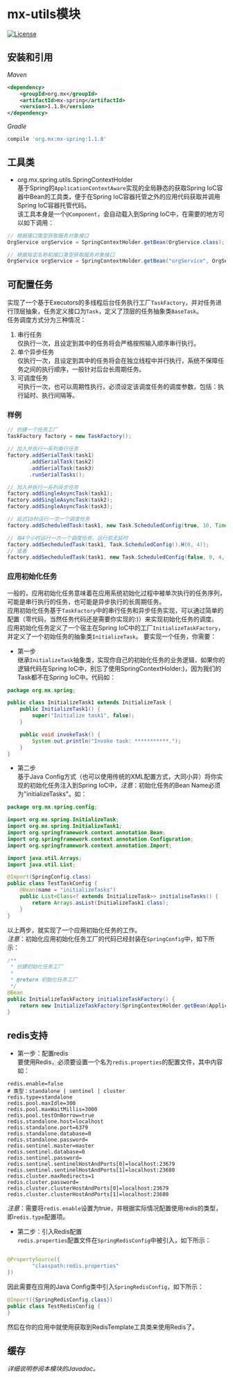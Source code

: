 # mx-utils模块
[![License](http://img.shields.io/:license-mit-blue.svg?style=flat)](http://doge.mit-license.org)

## 安装和引用
*Maven*
```xml
<dependency>
    <groupId>org.mx</groupId>
    <artifactId>mx-spring</artifactId>
    <version>1.1.8</version>
</dependency>
```
*Gradle*
```gradle
compile 'org.mx:mx-spring:1.1.8'
```
## 工具类
- org.mx.spring.utils.SpringContextHolder<br>
基于Spring的`ApplicationContextAware`实现的全局静态的获取Spring IoC容器中Bean的工具类，便于在Spring IoC容器托管之外的应用代码获取并调用Spring IoC容器托管代码。<br>
该工具本身是一个`@Component`，会自动载入到Spring IoC中，在需要的地方可以如下调用：
```java
// 根据接口类型获取服务对象接口
OrgService orgService = SpringContextHolder.getBean(OrgService.class);

// 根据指定名称和接口类型获取服务对象接口
OrgService orgService = SpringContextHolder.getBean("orgService", OrgService.class);
```

## 可配置任务
实现了一个基于Executors的多线程后台任务执行工厂`TaskFactory`，并对任务进行顶层抽象，任务定义接口为`Task`，定义了顶层的任务抽象类`BaseTask`。<br>
任务调度方式分为三种情况：
1. 串行任务<br>
仅执行一次，且设定到其中的任务将会严格按照输入顺序串行执行。
2. 单个异步任务<br>
仅执行一次，且设定到其中的任务将会在独立线程中并行执行，系统不保障任务之间的执行顺序，一般针对后台长周期任务。
3. 可调度任务<br>
可执行一次，也可以周期性执行，必须设定该调度任务的调度参数，包括：执行延时、执行间隔等。

### 样例
```java
// 创建一个任务工厂
TaskFactory factory = new TaskFactory();

// 加入并执行一系列串行任务
factory.addSerialTask(task1)
       .addSerialTask(task2)
       .addSerialTask(task3)
       .runSerialTasks();

// 加入并执行一系列异步任务
factory.addSingleAsyncTask(task1);
factory.addSingleAsyncTask(task2);
factory.addSingleAsyncTask(task3);

// 延迟10秒运行一次一个调度任务
factory.addScheduledTask(task1, new Task.ScheduledConfig(true, 10, TimeUnit.SECONDS));

// 每4个小时运行一次一个调度任务，运行前无延时
factory.addSecheduledTask(task1, Task.ScheduledConfig().H(0, 4));
// 或者
factory.addSecheduledTask(task1, new Task.ScheduledConfig(false, 0, 4, TimeUnit.HOURS);
```

### 应用初始化任务
一般的，应用初始化任务意味着在应用系统初始化过程中被单次执行的任务序列，可能是串行执行的任务，也可能是异步执行的长周期任务。<br>
应用初始化任务基于`TaskFactory`中的串行任务和异步任务实现，可以通过简单的配置（零代码，当然任务代码还是需要你实现的:)）来实现初始化任务的调度。<br>
应用初始化任务定义了一个宿主在Spring IoC中的工厂`InitializeTaskFactory`，并定义了一个初始任务的抽象类`InitializeTask`。
要实现一个任务，你需要：
- 第一步<br>
继承`InitializeTask`抽象类，实现你自己的初始化任务的业务逻辑，如果你的逻辑代码在Spring IoC中，别忘了使用SpringContextHolder:)，因为我们的Task都不在Spring IoC中。代码如：
```java
package org.mx.spring;

public class InitializeTask1 extends InitializeTask {
    public InitializeTask1() {
        super("Initialize task1", false);
    }

    public void invokeTask() {
        System.out.println("Invoke task: ***********.");
    }
}
```
- 第二步<br>
基于Java Config方式（也可以使用传统的XML配置方式，大同小异）将你实现的初始化任务注入到Spring IoC中，*注意*：初始化任务的Bean Name必须为"initializeTasks"。如：
```java
package org.mx.spring.config;

import org.mx.spring.InitializeTask;
import org.mx.spring.InitializeTask1;
import org.springframework.context.annotation.Bean;
import org.springframework.context.annotation.Configuration;
import org.springframework.context.annotation.Import;

import java.util.Arrays;
import java.util.List;

@Import(SpringConfig.class)
public class TestTaskConfig {
    @Bean(name = "initializeTasks")
    public List<Class<? extends InitializeTask>> initialiseTasks() {
        return Arrays.asList(InitializeTask1.class);
    }
}
```
以上两步，就实现了一个应用初始化任务的工作。<br>
*注意*：初始化应用初始化任务工厂的代码已经封装在`SpringConfig`中，如下所示：
```java
/**
 * 创建初始化任务工厂
 *
 * @return 初始化任务工厂
 */
@Bean
public InitializeTaskFactory initializeTaskFactory() {
    return new InitializeTaskFactory(SpringContextHolder.getBean(ApplicationContext.class));
}
```

## redis支持
- 第一步：配置redis<br>
要使用Redis，必须要设置一个名为`redis.properties`的配置文件，其中内容如：
```properties
redis.enable=false
# 类型：standalone | sentinel | cluster
redis.type=standalone
redis.pool.maxIdle=300
redis.pool.maxWaitMillis=3000
redis.pool.testOnBorrow=true
redis.standalone.host=localhost
redis.standalone.port=6379
redis.standalone.database=0
redis.standalone.password=
redis.sentinel.master=master
redis.sentinel.database=0
redis.sentinel.password=
redis.sentinel.sentinelHostAndPorts[0]=localhost:23679
redis.sentinel.sentinelHostAndPorts[1]=localhost:23680
redis.cluster.maxRedirects=1
redis.cluster.password=
redis.cluster.clusterHostAndPorts[0]=localhost:23679
redis.cluster.clusterHostAndPorts[1]=localhost:23680
```
*注意*：需要将`redis.enable`设置为true，并根据实际情况配置使用redis的类型，即`redis.type`配置项。
- 第二步：引入Redis配置<br>
`redis.properties`配置文件在`SpringRedisConfig`中被引入，如下所示：
```java

@PropertySource({
        "classpath:redis.properties"
})
```
因此需要在应用的Java Config类中引入`SpringRedisConfig`，如下所示：
```java
@Import({SpringRedisConfig.class})
public class TestRedisConfig {
}
```
然后在你的应用中就使用获取到RedisTemplate工具类来使用Redis了。

## 缓存

*详细说明参阅本模块的Javadoc。*